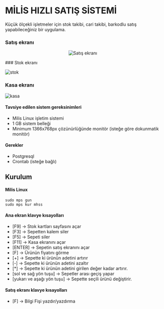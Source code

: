# MİLİS HIZLI SATIŞ SİSTEMİ

Küçük ölçekli işletmeler için stok takibi, cari takibi, barkodlu satış yapabileceğiniz bir uygulama.

### Satış ekranı
<p align="center">
  <img alt="Satış ekranı" src="https://mls.akdeniz.edu.tr/git/mamoo/mhss/raw/branch/master/screenshots/mhss-ana-ekran.png">
</p>
### Stok ekranı

![stok](https://mls.akdeniz.edu.tr/git/mamoo/mhss/raw/branch/master/screenshots/mhss-stok.png)

### Kasa ekranı

![kasa](https://mls.akdeniz.edu.tr/git/mamoo/mhss/raw/branch/master/screenshots/mhss-kasa.png)

#### Tavsiye edilen sistem gereksinimleri
* Milis Linux işletim sistemi
* 1 GB sistem belleği
* Minimum 1366x768px çözünürlüğünde monitör (isteğe göre dokunmatik monitör)

#### Gerekler
* Postgresql
* Crontab (isteğe bağlı)

## Kurulum
#### Milis Linux

```
sudo mps gun
sudo mps kur mhss
```

#### Ana ekran klavye kısayolları

* [F9]    -> Stok kartları sayfasını açar
* [F3]    -> Sepetten kalem siler
* [F5]    -> Sepeti siler
* [F11]   -> Kasa ekranını açar
* [ENTER] -> Sepetin satış ekranını açar
* [F]     -> Ürünün fiyatını görme
* [+]     -> Sepette ki ürünün adetini artırır
* [-]     -> Sepette ki ürünün adetini azaltır
* [*]     -> Sepette ki ürünün adetini girilen değer kadar artırır.
* [sol ve sağ yön tuşu] -> Sepetler arası geçiş yapar
* [yukarı ve aşağı yön tuşu] -> Sepette seçili ürünü değiştirir.

#### Satış ekranı klavye kısayolları

* [F]     -> Bilgi Fişi yazdır/yazdırma
